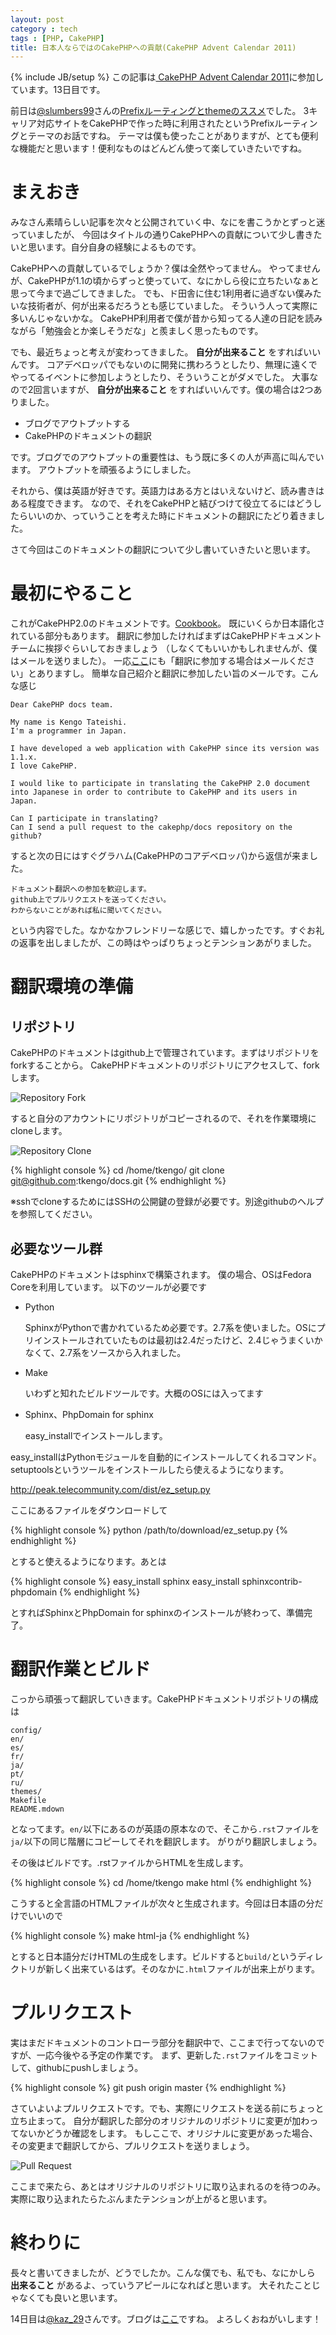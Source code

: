 ```yaml
---
layout: post
category : tech
tags : [PHP, CakePHP]
title: 日本人ならではのCakePHPへの貢献(CakePHP Advent Calendar 2011)
---
```

{% include JB/setup %}
この記事は<a href="http://atnd.org/events/22721" target="_blank"> CakePHP Advent Calendar 2011</a>に参加しています。13日目です。

前日は<a href="https://twitter.com/slumbers99" target="_blank">@slumbers99</a>さんの<a href="http://slumbers99.blogspot.jp/2011/12/prefixtheme-cakephpadvent2011.html" target="_blank">Prefixルーティングとthemeのススメ</a>でした。
3キャリア対応サイトをCakePHPで作った時に利用されたというPrefixルーティングとテーマのお話ですね。
テーマは僕も使ったことがありますが、とても便利な機能だと思います！便利なものはどんどん使って楽していきたいですね。


# まえおき

みなさん素晴らしい記事を次々と公開されていく中、なにを書こうかとずっと迷っていましたが、
今回はタイトルの通りCakePHPへの貢献について少し書きたいと思います。自分自身の経験によるものです。

CakePHPへの貢献しているでしょうか？僕は全然やってません。
やってませんが、CakePHPが1.1の頃からずっと使っていて、なにかしら役に立ちたいなぁと思って今まで過ごしてきました。
でも、ド田舎に住む1利用者に過ぎない僕みたいな技術者が、何が出来るだろうとも感じていました。
そういう人って実際に多いんじゃないかな。
CakePHP利用者で僕が昔から知ってる人達の日記を読みながら「勉強会とか楽しそうだな」と羨ましく思ったものです。

でも、最近ちょっと考えが変わってきました。 **自分が出来ること** をすればいいんです。
コアデベロッパでもないのに開発に携わろうとしたり、無理に遠くでやってるイベントに参加しようとしたり、そういうことがダメでした。
大事なので2回言いますが、 **自分が出来ること** をすればいいんです。僕の場合は2つありました。

* ブログでアウトプットする<!-- a -->
* CakePHPのドキュメントの翻訳

です。ブログでのアウトプットの重要性は、もう既に多くの人が声高に叫んでいます。
アウトプットを頑張るようにしました。

それから、僕は英語が好きです。英語力はある方とはいえないけど、読み書きはある程度できます。
なので、それをCakePHPと結びつけて役立てるにはどうしたらいいのか、っていうことを考えた時にドキュメントの翻訳にたどり着きました。

さて今回はこのドキュメントの翻訳について少し書いていきたいと思います。


# 最初にやること
これがCakePHP2.0のドキュメントです。<a href="http://book.cakephp.org/2.0/en/index.html" target="_blank">Cookbook</a>。
既にいくらか日本語化されている部分もあります。
翻訳に参加したければまずはCakePHPドキュメントチームに挨拶ぐらいしておきましょう
（しなくてもいいかもしれませんが、僕はメールを送りました）。
一応<a href="http://book.cakephp.org/2.0/ja/contributing/documentation.html" target="_blank">ここ</a>にも「翻訳に参加する場合はメールください」とありますし。
簡単な自己紹介と翻訳に参加したい旨のメールです。こんな感じ

    Dear CakePHP docs team.
    
    My name is Kengo Tateishi.
    I'm a programmer in Japan.
    
    I have developed a web application with CakePHP since its version was 1.1.x.
    I love CakePHP.
    
    I would like to participate in translating the CakePHP 2.0 document
    into Japanese in order to contribute to CakePHP and its users in
    Japan.
    
    Can I participate in translating?
    Can I send a pull request to the cakephp/docs repository on the github? 

すると次の日にはすぐグラハム(CakePHPのコアデベロッパ)から返信が来ました。

    ドキュメント翻訳への参加を歓迎します。
    github上でプルリクエストを送ってください。
    わからないことがあれば私に聞いてください。

という内容でした。なかなかフレンドリーな感じで、嬉しかったです。すぐお礼の返事を出しましたが、この時はやっぱりちょっとテンションあがりました。


# 翻訳環境の準備

## リポジトリ

CakePHPのドキュメントはgithub上で管理されています。まずはリポジトリをforkすることから。
CakePHPドキュメントのリポジトリにアクセスして、forkします。

![Repository Fork](/assets/img/2011-12-12-cakephp-advent-calendar/cakephp-docs-fork.png)

すると自分のアカウントにリポジトリがコピーされるので、それを作業環境にcloneします。

![Repository Clone](/assets/img/2011-12-12-cakephp-advent-calendar/cakephp-docs-clone.png)

{% highlight console %}
cd /home/tkengo/
git clone git@github.com:tkengo/docs.git
{% endhighlight %}

※sshでcloneするためにはSSHの公開鍵の登録が必要です。別途githubのヘルプを参照してください。

## 必要なツール群

CakePHPのドキュメントはsphinxで構築されます。 僕の場合、OSはFedora Coreを利用しています。 以下のツールが必要です

* Python

    SphinxがPythonで書かれているため必要です。2.7系を使いました。OSにプリインストールされていたものは最初は2.4だったけど、2.4じゃうまくいかなくて、2.7系をソースから入れました。

* Make

    いわずと知れたビルドツールです。大概のOSには入ってます

* Sphinx、PhpDomain for sphinx

    easy_installでインストールします。


easy_installはPythonモジュールを自動的にインストールしてくれるコマンド。setuptoolsというツールをインストールしたら使えるようになります。

http://peak.telecommunity.com/dist/ez_setup.py

ここにあるファイルをダウンロードして

{% highlight console %}
python /path/to/download/ez_setup.py
{% endhighlight %}

とすると使えるようになります。あとは

{% highlight console %}
easy_install sphinx
easy_install sphinxcontrib-phpdomain
{% endhighlight %}

とすればSphinxとPhpDomain for sphinxのインストールが終わって、準備完了。


# 翻訳作業とビルド

こっから頑張って翻訳していきます。CakePHPドキュメントリポジトリの構成は

`config/`  
`en/`  
`es/`  
`fr/`  
`ja/`  
`pt/`  
`ru/`  
`themes/`  
`Makefile`  
`README.mdown`  

となってます。`en/`以下にあるのが英語の原本なので、そこから`.rst`ファイルを`ja/`以下の同じ階層にコピーしてそれを翻訳します。
がりがり翻訳しましょう。

その後はビルドです。.rstファイルからHTMLを生成します。

{% highlight console %}
cd /home/tkengo
make html
{% endhighlight %}

こうすると全言語のHTMLファイルが次々と生成されます。今回は日本語の分だけでいいので

{% highlight console %}
make html-ja
{% endhighlight %}

とすると日本語分だけHTMLの生成をします。ビルドすると`build/`というディレクトリが新しく出来ているはず。そのなかに`.html`ファイルが出来上がります。


# プルリクエスト

実はまだドキュメントのコントローラ部分を翻訳中で、ここまで行ってないのですが、一応今後やる予定の作業です。
まず、更新した`.rst`ファイルをコミットして、githubにpushしましょう。

{% highlight console %}
git push origin master
{% endhighlight %}

さていよいよプルリクエストです。でも、実際にリクエストを送る前にちょっと立ち止まって。
自分が翻訳した部分のオリジナルのリポジトリに変更が加わってないかどうか確認をします。
もしここで、オリジナルに変更があった場合、その変更まで翻訳してから、プルリクエストを送りましょう。

![Pull Request](/assets/img/2011-12-12-cakephp-advent-calendar/cakephp-docs-pull-request.png)

ここまで来たら、あとはオリジナルのリポジトリに取り込まれるのを待つのみ。実際に取り込まれたらたぶんまたテンションが上がると思います。


# 終わりに

長々と書いてきましたが、どうでしたか。こんな僕でも、私でも、なにかしら **出来ること** があるよ、っていうアピールになればと思います。
大それたことじゃなくても良いと思います。

14日目は<a href="https://twitter.com/kaz_29" target="_blank">@kaz_29</a>さんです。ブログは<a href="http://d.hatena.ne.jp/kaz_29/" target="_blank">ここ</a>ですね。
よろしくおねがいします！
